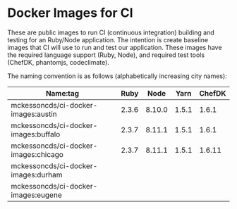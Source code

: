Docker Images for CI
====================

These are public images to run CI (continuous integration) building and testing for an Ruby/Node application. The intention is create baseline images that CI will use to run and test our application. These images have the required language support (Ruby, Node), and required test tools (ChefDK, phantomjs, codeclimate).

The naming convention is as follows (alphabetically increasing city names):

| Name:tag                             | Ruby  | Node   | Yarn  | ChefDK |
|--------------------------------------|-------|--------|-------|--------|
| mckessoncds/ci-docker-images:austin  | 2.3.6 | 8.10.0 | 1.5.1 | 1.6.1  |
| mckessoncds/ci-docker-images:buffalo | 2.3.7 | 8.11.1 | 1.5.1 | 1.6.1  |
| mckessoncds/ci-docker-images:chicago | 2.3.7 | 8.11.1 | 1.5.1 | 1.6.11 |
| mckessoncds/ci-docker-images:durham  |       |        |       |        |
| mckessoncds/ci-docker-images:eugene  |       |        |       |        |
